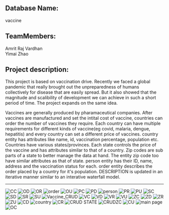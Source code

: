

Database Name:
----
vaccine

TeamMembers:
-----
Amrit Raj Vardhan\
Yimai Zhao

Project description:
------
This project is based on vaccination drive. Recently we faced a global pandemic that really brought out the unpreparedness of humans collectively for disease that are easily spread. But it also showed that the magnitude and scalibility of development we can achieve in such a short period of time. The project expands on the same idea. 

Vaccines are generally produced by pharamaceutical companies. After vaccines are manufactured and set the intital cost of vaccine, countries can order the number of vaccines they require. Each country can have multiple requirements for different kinds of vaccine(eg covid, malaria, dengue, hepatitis) and every country can set a different price of vaccines. country entity has attributes like name, id, vaccination percentage, population etc. Countries have various states/provinces. Each state controls the price of the vaccine and has attributes similar to that of a country. Zip codes are sub parts of a state to better manage the data at hand. The entity zip code too have similar attributes as that of state. person entity has their ID, name, address and the vaccination status for each. order entity describes the order placed by a country for it's population. 
DESCRIPTION is updated in an iterative manner similar to an interative waterfall model.

------

![CC](https://user-images.githubusercontent.com/91703308/139562849-473801f1-2280-4df7-9889-5b63ce039826.png)
![OD](https://user-images.githubusercontent.com/91703308/139562853-f3f69436-d906-40fd-bd6e-6ed6bf151bdd.png)
![OR](https://user-images.githubusercontent.com/91703308/139562854-c0ab6a7b-31c8-42dc-9933-bdd912079f45.png)
![order](https://user-images.githubusercontent.com/91703308/139562855-a9b87ac9-9c36-40af-91c2-3f129cd11a82.png)
![OU](https://user-images.githubusercontent.com/91703308/139562856-5d5f176d-fc26-4d25-99d0-665bcc17f742.png)
![PC](https://user-images.githubusercontent.com/91703308/139562857-32b5905c-a484-4975-b456-fc009cb6e4d8.png)
![PD](https://user-images.githubusercontent.com/91703308/139562858-968031d5-1156-41d3-9e14-ef028ae7a99a.png)
![person](https://user-images.githubusercontent.com/91703308/139562859-c46fe5d5-7245-4187-989d-84d9a090d62b.png)
![PR](https://user-images.githubusercontent.com/91703308/139562860-bfc7e7ba-a194-4f71-a28b-dd14c5283c0d.png)
![PU](https://user-images.githubusercontent.com/91703308/139562861-c6dc93ca-461b-4556-b222-0715ec7aab46.png)
![SC](https://user-images.githubusercontent.com/91703308/139562862-3b84663c-972f-4a25-8db8-2963e1aa2b96.PNG)
![SD](https://user-images.githubusercontent.com/91703308/139562863-6e39f94a-ee9e-41b3-b3f9-d3ecdcf34ff9.PNG)
![SR](https://user-images.githubusercontent.com/91703308/139562864-232effba-a4b7-41b0-b576-9fa3da616767.PNG)
![SU](https://user-images.githubusercontent.com/91703308/139562865-5076576f-3131-4053-9f87-3970890f03e6.PNG)
![Vaccine_CRUD](https://user-images.githubusercontent.com/91703308/139562866-10e4b9a1-5297-4537-8be0-689966b4b605.PNG)
![VC](https://user-images.githubusercontent.com/91703308/139562867-6771f2ef-24ac-4d27-a764-da7e0f0b9cc0.PNG)
![VD](https://user-images.githubusercontent.com/91703308/139562868-134ce94e-d8dd-43e6-9c8f-b93eb86b53de.PNG)
![VR](https://user-images.githubusercontent.com/91703308/139562869-2284faeb-26a0-4d06-9919-48d385ba063c.PNG)
![VU](https://user-images.githubusercontent.com/91703308/139562870-5ef94b66-fa8f-428e-ba60-ef63813d1f0f.PNG)
![ZC](https://user-images.githubusercontent.com/91703308/139562871-c125f0f9-624f-4b87-94f1-9fb10cfc5557.PNG)
![ZD](https://user-images.githubusercontent.com/91703308/139562872-87c9ba52-a075-48c6-a9b6-2e32c0285a7e.PNG)
![ZR](https://user-images.githubusercontent.com/91703308/139562873-8cfc3d52-67ff-4919-b1cb-95926cbe9ed1.PNG)
![ZU](https://user-images.githubusercontent.com/91703308/139562874-c2d3a599-db62-4480-b7df-c6c132549141.PNG)
![CD](https://user-images.githubusercontent.com/91703308/139562875-17eb2dd6-c39f-4c3b-a058-2733bd3eb718.png)
![country](https://user-images.githubusercontent.com/91703308/139562876-993e422a-0c74-4e47-a978-6e36219d2ad8.png)
![CR](https://user-images.githubusercontent.com/91703308/139562877-8a01fcda-06fe-485b-8610-fd5e14b95c94.png)
![CRUD STATE](https://user-images.githubusercontent.com/91703308/139562878-217dc50f-961f-408e-a1d1-4a17ad121f77.PNG)
![CRUDZC](https://user-images.githubusercontent.com/91703308/139562879-a5ee9367-a841-4d28-8284-ab417f4be8f0.PNG)
![CU](https://user-images.githubusercontent.com/91703308/139562880-d716d817-9c86-4bf2-b99f-604431a93991.png)
![main page](https://user-images.githubusercontent.com/91703308/139562881-26cd6ac9-c73d-4864-b6f5-c0d8d092df6d.png)
![OC](https://user-images.githubusercontent.com/91703308/139562882-20fff468-dbff-4bcf-b84e-bde821f47b31.png)
